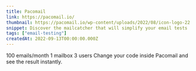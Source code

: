 ```yaml
---
title: Pacomail
link: https://pacomail.io/
thumbnail: https://pacomail.io/wp-content/uploads/2022/08/icon-logo-22.svg
snippet: Discover the mailcatcher that will simplify your email tests
tags: ["email-testing"]
createdAt: 2022-09-13T00:00:00.000Z
---
```

100 emails/month
1 mailbox
3 users
Change your code inside Pacomail and see the result instantly.